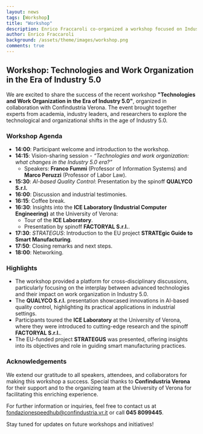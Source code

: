```yaml
---
layout: news
tags: [Workshop]
title: "Workshop"
description: Enrico Fraccaroli co-organized a workshop focused on Industry 5.0, featuring discussions on AI-based quality control, industrial engineering, and the STRATEGUS project.
author: Enrico Fraccaroli
background: /assets/theme/images/workshop.png
comments: true
---
```


## Workshop: Technologies and Work Organization in the Era of Industry 5.0

We are excited to share the success of the recent workshop **"Technologies and
Work Organization in the Era of Industry 5.0"**, organized in collaboration with
Confindustria Verona. The event brought together experts from academia, industry
leaders, and researchers to explore the technological and organizational shifts
in the age of Industry 5.0.

### Workshop Agenda

- **14:00**: Participant welcome and introduction to the workshop.
- **14:15**: Vision-sharing session - *“Technologies and work organization: what changes in the Industry 5.0 era?”*
  - Speakers: **Franco Fummi** (Professor of Information Systems) and **Marco
    Peruzzi** (Professor of Labor Law).
- **15:30**: *AI-based Quality Control*: Presentation by the spinoff **QUALYCO S.r.l.**
- **16:00**: Discussion and industrial testimonies.
- **16:15**: Coffee break.
- **16:30**: Insights into the **ICE Laboratory (Industrial Computer Engineering)** at the University of Verona:
  - Tour of the **ICE Laboratory**.
  - Presentation by spinoff **FACTORYAL S.r.l.**.
- **17:30**: *STRATEGUS*: Introduction to the EU project **STRATEgic Guide to Smart Manufacturing**.
- **17:50**: Closing remarks and next steps.
- **18:00**: Networking.

### Highlights

- The workshop provided a platform for cross-disciplinary discussions,
  particularly focusing on the interplay between advanced technologies and their
  impact on work organization in Industry 5.0.
- The **QUALYCO S.r.l.** presentation showcased innovations in AI-based quality
  control, highlighting its practical applications in industrial settings.
- Participants toured the **ICE Laboratory** at the University of Verona, where
  they were introduced to cutting-edge research and the spinoff **FACTORYAL
  S.r.l.**.
- The EU-funded project **STRATEGUS** was presented, offering insights into its
  objectives and role in guiding smart manufacturing practices.

### Acknowledgements

We extend our gratitude to all speakers, attendees, and collaborators for making
this workshop a success. Special thanks to **Confindustria Verona** for their
support and to the organizing team at the University of Verona for facilitating
this enriching experience.

For further information or inquiries, feel free to contact us at
[fondazionespeedhub@confindustria.vr.it](mailto:fondazionespeedhub@confindustria.vr.it)
or call **045 8099445**.

Stay tuned for updates on future workshops and initiatives!
